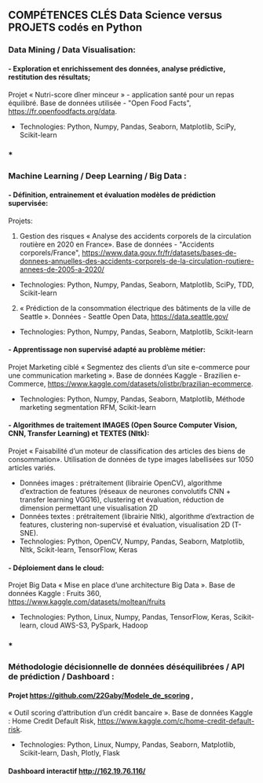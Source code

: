 ## COMPÉTENCES CLÉS Data Science versus PROJETS codés en Python

### Data Mining / Data Visualisation:

#### - Exploration et enrichissement des données, analyse prédictive, restitution des résultats;
Projet « Nutri-score dîner minceur » - application santé pour un repas équilibré. Base de données utilisée - "Open Food Facts", https://fr.openfoodfacts.org/data.  
- Technologies: Python, Numpy, Pandas, Seaborn, Matplotlib, SciPy, Scikit-learn

###   *
### Machine Learning / Deep Learning / Big Data :

#### - Définition, entrainement et évaluation modèles de prédiction supervisée: 
Projets:
1. Gestion des risques « Analyse des accidents corporels de la circulation routière en 2020 en France». Base de données - "Accidents corporels/France", https://www.data.gouv.fr/fr/datasets/bases-de-donnees-annuelles-des-accidents-corporels-de-la-circulation-routiere-annees-de-2005-a-2020/
- Technologies: Python, Numpy, Pandas, Seaborn, Matplotlib, SciPy, TDD, Scikit-learn
2. « Prédiction de la consommation électrique des bâtiments de la ville de Seattle ». Données - Seattle Open Data, https://data.seattle.gov/
- Technologies: Python, Numpy, Pandas, Seaborn, Matplotlib, Scikit-learn


#### - Apprentissage non supervisé adapté au problème métier: 
Projet Marketing ciblé « Segmentez des clients d’un site e-commerce pour une communication marketing ». Base de données Kaggle - Brazilien e-Commerce, https://www.kaggle.com/datasets/olistbr/brazilian-ecommerce.
- Technologies: Python, Numpy, Pandas, Seaborn, Matplotlib, Méthode marketing segmentation RFM, Scikit-learn



#### - Algorithmes de traitement IMAGES (Open Source Computer Vision, CNN, Transfer Learning) et TEXTES (Nltk): 
Projet « Faisabilité d’un moteur de classification des articles des biens de consommation». Utilisation de données de type images labellisées sur 1050 articles variés.
- Données images : prétraitement (librairie OpenCV), algorithme d’extraction de features (réseaux de neurones convolutifs CNN + transfer learning VGG16), clustering et évaluation, réduction de dimension permettant une visualisation 2D 
- Données textes : prétraitement (librairie Nltk), algorithme d’extraction de features, clustering non-supervisé et évaluation, visualisation 2D (T-SNE). 
- Technologies: Python, OpenCV, Numpy, Pandas, Seaborn, Matplotlib, Nltk, Scikit-learn, TensorFlow, Keras



#### - Déploiement dans le cloud: 
Projet Big Data « Mise en place d’une architecture Big Data ». Base de données Kaggle : Fruits 360, https://www.kaggle.com/datasets/moltean/fruits
- Technologies: Python, Linux, Numpy, Pandas, TensorFlow, Keras, Scikit-learn, cloud AWS-S3, PySpark, Hadoop
###     *
### 
### Méthodologie décisionnelle de données déséquilibrées / API de prédiction / Dashboard : 
#### Projet https://github.com/22Gaby/Modele_de_scoring , 
« Outil scoring d’attribution d’un crédit bancaire ». Base de données Kaggle : Home Credit Default Risk, https://www.kaggle.com/c/home-credit-default-risk.
- Technologies: Python, Linux, Numpy, Pandas, Seaborn, Matplotlib, Scikit-learn, Dash, Plotly, Flask
#### Dashboard interactif **http://162.19.76.116/**


